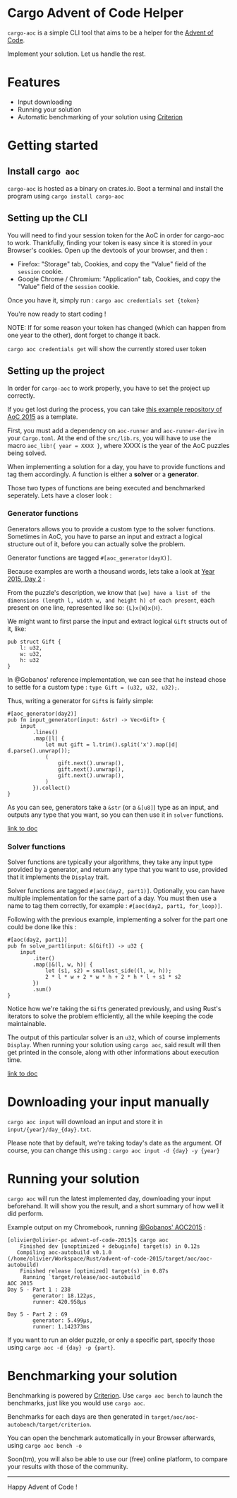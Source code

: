 # Cargo Advent of Code Helper

`cargo-aoc` is a simple CLI tool that aims to be a helper for the [Advent of Code](https://adventofcode.com).

Implement your solution. Let us handle the rest.

# Features
* Input downloading
* Running your solution
* Automatic benchmarking of your solution using [Criterion](https://github.com/japaric/criterion.rs)

# Getting started

## Install `cargo aoc`

`cargo-aoc` is hosted as a binary on crates.io.
Boot a terminal and install the program using `cargo install cargo-aoc`

## Setting up the CLI

You will need to find your session token for the AoC in order for cargo-aoc to work. Thankfully, finding your token is easy since it is stored in your Browser's cookies. Open up the devtools of your browser, and then :

* Firefox: "Storage" tab, Cookies, and copy the "Value" field of the `session` cookie.
* Google Chrome / Chromium: "Application" tab, Cookies, and copy the "Value" field of the `session` cookie.

Once you have it, simply run : `cargo aoc credentials set {token}`

You're now ready to start coding !

NOTE: If for some reason your token has changed (which can happen from one year to the other), dont forget to change it back.

`cargo aoc credentials get` will show the currently stored user token

## Setting up the project

In order for `cargo-aoc` to work properly, you have to set the project up correctly.

If you get lost during the process, you can take [this example repository of AoC 2015](https://github.com/gobanos/advent-of-code-2015) as a template.

First, you must add a dependency on `aoc-runner` and `aoc-runner-derive` in your `Cargo.toml`.
At the end of the `src/lib.rs`, you will have to use the macro `aoc_lib!{ year = XXXX }`, where XXXX is the
year of the AoC puzzles being solved.

When implementing a solution for a day, you have to provide functions and tag them accordingly.
A function is either a **solver** or a **generator**.

Those two types of functions are being executed and benchmarked seperately. Lets have a closer look :

### Generator functions

Generators allows you to provide a custom type to the solver functions. Sometimes in AoC, you have to parse
an input and extract a logical structure out of it, before you can actually solve the problem.

Generator functions are tagged `#[aoc_generator(dayX)]`.

Because examples are worth a thousand words, lets take a look at [Year 2015, Day 2](https://adventofcode.com/2015/day/2) :

From the puzzle's description, we know that `[we] have a list of the dimensions (length l, width w, and height h) of each present`, each present on one line, represented like so: `{L}x{W}x{H}`.

We might want to first parse the input and extract logical `Gift` structs out of it, like:

```
pub struct Gift {
    l: u32,
    w: u32,
    h: u32
}
```

In @Gobanos' reference implementation, we can see that he instead chose to settle for a custom type :
`type Gift = (u32, u32, u32);`.

Thus, writing a generator for `Gift`s is fairly simple:

```
#[aoc_generator(day2)]
pub fn input_generator(input: &str) -> Vec<Gift> {
    input
        .lines()
        .map(|l| {
            let mut gift = l.trim().split('x').map(|d| d.parse().unwrap());
            (
                gift.next().unwrap(),
                gift.next().unwrap(),
                gift.next().unwrap(),
            )
        }).collect()
}
```

As you can see, generators take a `&str` (or a `&[u8]`) type as an input, and outputs any type that you want, so you can then use it in `solver` functions.

[link to doc](https://docs.rs/aoc-runner-derive/latest/aoc_runner_derive/attr.aoc_generator.html)

### Solver functions

Solver functions are typically your algorithms, they take any input type provided by a generator, and return any type that you want to use, provided that it implements the `Display` trait.

Solver functions are tagged `#[aoc(day2, part1)]`.
Optionally, you can have multiple implementation for the same part of a day. You must then use a name to tag them correctly, for example : `#[aoc(day2, part1, for_loop)]`.

Following with the previous example, implementing a solver for the part one could be done like this :

```
#[aoc(day2, part1)]
pub fn solve_part1(input: &[Gift]) -> u32 {
    input
        .iter()
        .map(|&(l, w, h)| {
            let (s1, s2) = smallest_side((l, w, h));
            2 * l * w + 2 * w * h + 2 * h * l + s1 * s2
        })
        .sum()
}
```

Notice how we're taking the `Gift`s generated previously, and using Rust's iterators to solve the problem efficiently, all the while keeping the code maintainable.

The output of this particular solver is an `u32`, which of course implements `Display`.
When running your solution using `cargo aoc`, said result will then get printed in the console, along with other informations about execution time.

[link to doc](https://docs.rs/aoc-runner-derive/latest/aoc_runner_derive/attr.aoc.html)

# Downloading your input manually

`cargo aoc input` will download an input and store it in `input/{year}/day_{day}.txt`.

Please note that by default, we're taking today's date as the argument. Of course, you can change this using : `cargo aoc input -d {day} -y {year}`

# Running your solution

`cargo aoc` will run the latest implemented day, downloading your input beforehand. It will show you the result, and a short summary of how well it did perform.

Example output on my Chromebook, running [@Gobanos' AOC2015](https://github.com/gobanos/advent-of-code-2015) :
```
[olivier@olivier-pc advent-of-code-2015]$ cargo aoc
    Finished dev [unoptimized + debuginfo] target(s) in 0.12s
   Compiling aoc-autobuild v0.1.0 (/home/olivier/Workspace/Rust/advent-of-code-2015/target/aoc/aoc-autobuild)
    Finished release [optimized] target(s) in 0.87s
     Running `target/release/aoc-autobuild`
AOC 2015
Day 5 - Part 1 : 238
        generator: 18.122µs,
        runner: 420.958µs

Day 5 - Part 2 : 69
        generator: 5.499µs,
        runner: 1.142373ms
```

If you want to run an older puzzle, or only a specific part, specify those using `cargo aoc -d {day} -p {part}`.

# Benchmarking your solution

Benchmarking is powered by [Criterion](https://github.com/japaric/criterion.rs). Use `cargo aoc bench` to launch the benchmarks, just like you would use `cargo aoc`.

Benchmarks for each days are then generated in `target/aoc/aoc-autobench/target/criterion`.

You can open the benchmark automatically in your Browser afterwards, using `cargo aoc bench -o`

Soon(tm), you will also be able to use our (free) online platform, to compare your results with those of the community.

------

Happy Advent of Code !
